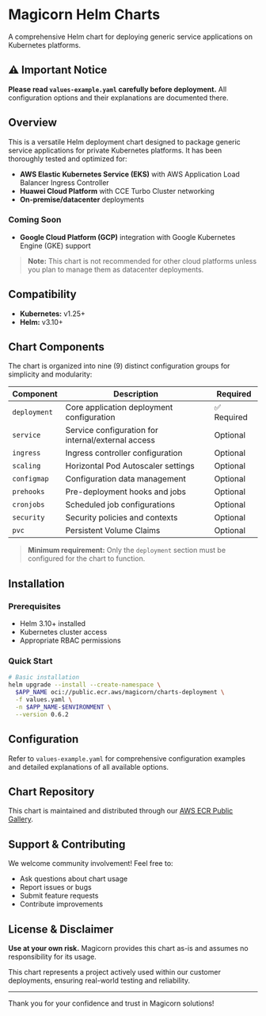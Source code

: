 # Magicorn Helm Charts

A comprehensive Helm chart for deploying generic service applications on Kubernetes platforms.

## ⚠️ Important Notice

**Please read `values-example.yaml` carefully before deployment.** All configuration options and their explanations are documented there.

## Overview

This is a versatile Helm deployment chart designed to package generic service applications for private Kubernetes platforms. It has been thoroughly tested and optimized for:

- **AWS Elastic Kubernetes Service (EKS)** with AWS Application Load Balancer Ingress Controller
- **Huawei Cloud Platform** with CCE Turbo Cluster networking
- **On-premise/datacenter** deployments

### Coming Soon
- **Google Cloud Platform (GCP)** integration with Google Kubernetes Engine (GKE) support

> **Note:** This chart is not recommended for other cloud platforms unless you plan to manage them as datacenter deployments.

## Compatibility

- **Kubernetes:** v1.25+
- **Helm:** v3.10+

## Chart Components

The chart is organized into nine (9) distinct configuration groups for simplicity and modularity:

| Component | Description | Required |
|-----------|-------------|----------|
| `deployment` | Core application deployment configuration | ✅ Required |
| `service` | Service configuration for internal/external access | Optional |
| `ingress` | Ingress controller configuration | Optional |
| `scaling` | Horizontal Pod Autoscaler settings | Optional |
| `configmap` | Configuration data management | Optional |
| `prehooks` | Pre-deployment hooks and jobs | Optional |
| `cronjobs` | Scheduled job configurations | Optional |
| `security` | Security policies and contexts | Optional |
| `pvc` | Persistent Volume Claims | Optional |

> **Minimum requirement:** Only the `deployment` section must be configured for the chart to function.

## Installation

### Prerequisites

- Helm 3.10+ installed
- Kubernetes cluster access
- Appropriate RBAC permissions

### Quick Start

```bash
# Basic installation
helm upgrade --install --create-namespace \
  $APP_NAME oci://public.ecr.aws/magicorn/charts-deployment \
  -f values.yaml \
  -n $APP_NAME-$ENVIRONMENT \
  --version 0.6.2
```

## Configuration

Refer to `values-example.yaml` for comprehensive configuration examples and detailed explanations of all available options.

## Chart Repository

This chart is maintained and distributed through our [AWS ECR Public Gallery](https://gallery.ecr.aws/magicorn/charts-deployment).

## Support & Contributing

We welcome community involvement! Feel free to:

- Ask questions about chart usage
- Report issues or bugs  
- Submit feature requests
- Contribute improvements

## License & Disclaimer

**Use at your own risk.** Magicorn provides this chart as-is and assumes no responsibility for its usage. 

This chart represents a project actively used within our customer deployments, ensuring real-world testing and reliability.

---

Thank you for your confidence and trust in Magicorn solutions!